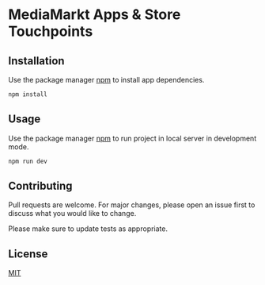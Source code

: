 # MediaMarkt Apps & Store Touchpoints

## Installation

Use the package manager [npm](https://www.npmjs.com/) to install app dependencies.

```bash
npm install
```

## Usage

Use the package manager [npm](https://www.npmjs.com/) to run project in local server in development mode.

```bash
npm run dev
```

## Contributing

Pull requests are welcome. For major changes, please open an issue first
to discuss what you would like to change.

Please make sure to update tests as appropriate.

## License

[MIT](https://choosealicense.com/licenses/mit/)
